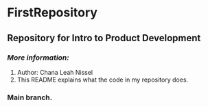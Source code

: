# FirstRepository
## Repository for Intro to Product Development

### ***More information:***
1. Author: Chana Leah Nissel
2. This README explains what the code in my repository does.

### Main branch.
